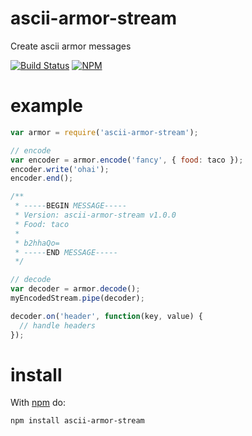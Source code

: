 ascii-armor-stream
==================

Create ascii armor messages

[![Build Status](https://travis-ci.org/dstokes/node-ascii-armor-stream.png)](https://travis-ci.org/dstokes/node-ascii-armor-stream)
[![NPM](https://nodei.co/npm/ascii-armor-stream.png?downloads=true)](https://nodei.co/npm/ascii-armor-stream/) 

example
=======
```js
var armor = require('ascii-armor-stream');

// encode
var encoder = armor.encode('fancy', { food: taco });
encoder.write('ohai');
encoder.end();

/**
 * -----BEGIN MESSAGE-----
 * Version: ascii-armor-stream v1.0.0
 * Food: taco
 *
 * b2hhaQo=
 * -----END MESSAGE-----
 */

// decode
var decoder = armor.decode();
myEncodedStream.pipe(decoder);

decoder.on('header', function(key, value) {
  // handle headers
});
```

install
=======
With [npm](http://npmjs.org) do:

```
npm install ascii-armor-stream
```
